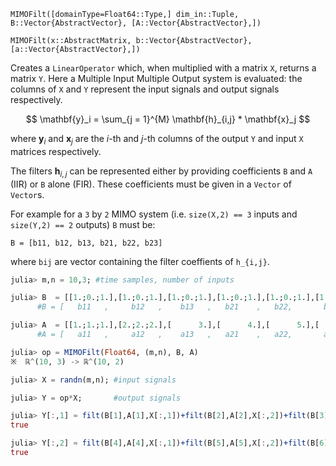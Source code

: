 `MIMOFilt([domainType=Float64::Type,] dim_in::Tuple, B::Vector{AbstractVector}, [A::Vector{AbstractVector},])`

`MIMOFilt(x::AbstractMatrix, b::Vector{AbstractVector}, [a::Vector{AbstractVector},])`

Creates a `LinearOperator` which, when multiplied with a matrix `X`, returns a matrix `Y`. Here a Multiple Input Multiple Output system is evaluated: the columns of `X` and `Y` represent the input signals and output signals respectively. 

$$
\mathbf{y}_i = \sum_{j = 1}^{M} \mathbf{h}_{i,j} * \mathbf{x}_j 
$$

where $\mathbf{y}_i$ and $\mathbf{x}_j$ are the $i$-th and $j$-th columns of the output `Y` and input `X` matrices respectively.

The filters $\mathbf{h}_{i,j}$ can be represented either by providing coefficients `B` and `A` (IIR) or `B` alone (FIR). These coefficients must be given in a `Vector` of `Vector`s. 

For example for a `3` by `2` MIMO system (i.e. `size(X,2) == 3` inputs and `size(Y,2) == 2` outputs) `B` must be:

`B = [b11, b12, b13, b21, b22, b23]`

where `bij` are vector containing the filter coeffients of `h_{i,j}`.

```julia
julia> m,n = 10,3; #time samples, number of inputs

julia> B  = [[1.;0.;1.],[1.;0.;1.],[1.;0.;1.],[1.;0.;1.],[1.;0.;1.],[1.;0.;1.], ];
      #B = [   b11   ,     b12   ,    b13   ,   b21    ,   b22,       b23    , ]

julia> A  = [[1.;1.;1.],[2.;2.;2.],[      3.],[      4.],[      5.],[      6.], ];
      #A = [   a11   ,     a12   ,    a13   ,   a21    ,   a22,       a23    , ]

julia> op = MIMOFilt(Float64, (m,n), B, A)
※  ℝ^(10, 3) -> ℝ^(10, 2) 

julia> X = randn(m,n); #input signals

julia> Y = op*X;       #output signals

julia> Y[:,1] ≈ filt(B[1],A[1],X[:,1])+filt(B[2],A[2],X[:,2])+filt(B[3],A[3],X[:,3])
true

julia> Y[:,2] ≈ filt(B[4],A[4],X[:,1])+filt(B[5],A[5],X[:,2])+filt(B[6],A[6],X[:,3])
true

```
